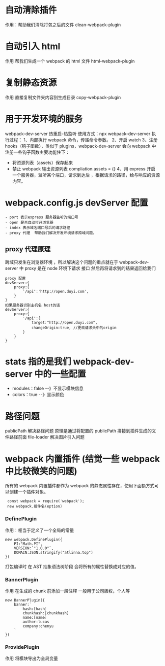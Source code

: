 # 自动清除插件

作用：帮助我们清除打包之后的文件 clean-webpack-plugin

# 自动引入 html

作用 帮我们生成一个 webpack 的 html 文件 html-webpack-plugin

# 复制静态资源

作用 直接复制文件夹内容到生成目录 copy-webpack-plugin

# 用于开发环境的服务

webpack-dev-server 热重启-热监听
使用方式：npx webpack-dev-server
执行过程：
1、内部执行 webpack 命令，传递命令参数。
2、开启 watch
3、注册 hooks（钩子函数），类似于 plugins，webpack-dev-server 会向 webpack 中注册一些钩子函数主要功能住下：

- 将资源列表（assets）保存起来
- 禁止 webpack 输出资源列表 compliation.assets = {}
  4、用 express 开启 一个服务器，监听某个端口，请求到达后 ，根据请求的路径，给与响应的资源内容。

# webpack.config.js devServer 配置

    - port 表示express 服务器监听的端口号
    - open 是否自动打开浏览器
    - index 表示域名端口号后的请求路径
    - proxy 代理  帮助我们解决开发环境请求跨域问题。

## proxy 代理原理

跨域只发生在浏览器环境 ，所以解决这个问题的重点就在于 webpack-dev-server 中 proxy 是在 node 环境下请求
接口 然后再将请求到的结果返回给我们

```
proxy 配置
devServer:{
    proxy:{
        '/api':'http://open.duyi.com',
    }
}
如果服务器识别主机名 host的话
devServer:{
    proxy:{
        '/api':{
            target:"http://open.duyi.com",
            changeOrigin:true, //更改请求头中的origin
        }
    }
}
```

# stats 指的是我们 webpack-dev-server 中的一些配置

- modules：false --》不显示模块信息
- colors：true --》显示颜色

# 路径问题

publicPath 解决路径问题 原理是通过将配置的 publicPath 拼接到插件生成的文件路径前面
file-loader 解决图片引入问题

# webpack 内置插件 (结觉一些 webpack 中比较微笑的问题)

所有的 webpack 内置插件都作为 webpack 的静态属性存在，使用下面额方式可以创建一个插件对象。

```
 const webpack = require('webpack');
 new webpack.插件名(option)
```

### DefinePlugin

作用：相当于定义了一个全局的常量

```
new webpack.DefinePlugin({
    PI:"Math.PI",
    VERSION:`"1.0.0"`,
    DOMAIN:JSON.stringify("atlinna.top")
})
```

打包编译时 在 AST 抽象语法树阶段 会将所有的属性替换成对应的值。

### BannerPlugin

作用 在生成的 chunk 前添加一段注释 一般用于公司版权，个人等

```
new BannerPlugin({
    banner:`
        hash:[hash]
        chunkhash:[chunkhash]
        name:[name]
        author:lucas
        company:chenyu
    `
})
```

### ProvidePlugin

作用 将模块导出为全局变量
